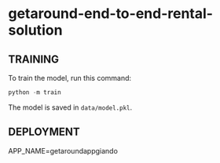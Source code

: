 # getaround-end-to-end-rental-solution

## TRAINING

To train the model, run this command:

```py
python -m train
```

The model is saved in `data/model.pkl`.

## DEPLOYMENT

APP_NAME=getaroundappgiando
